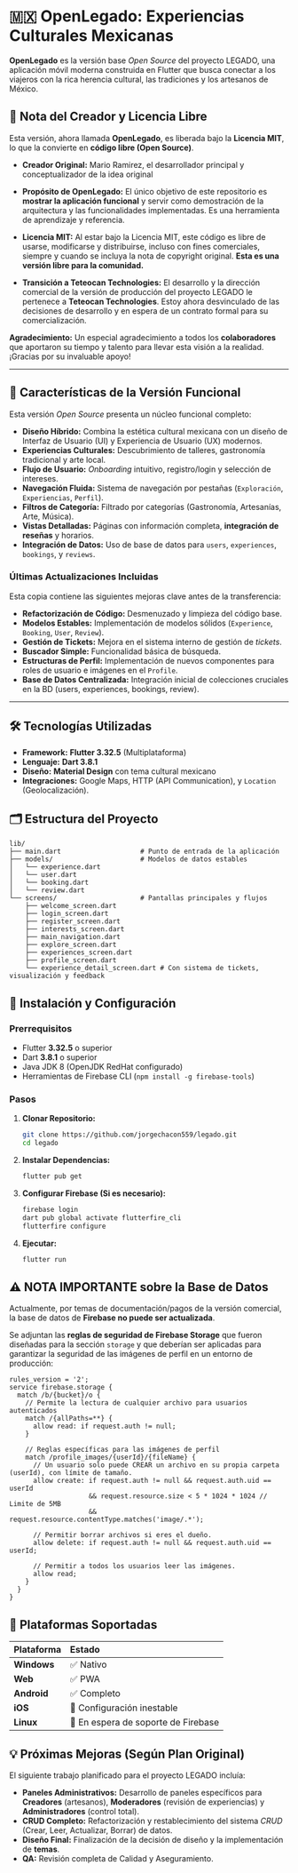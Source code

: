 # 🇲🇽 OpenLegado: Experiencias Culturales Mexicanas

**OpenLegado** es la versión base *Open Source* del proyecto LEGADO, una aplicación móvil moderna construida en Flutter que busca conectar a los viajeros con la rica herencia cultural, las tradiciones y los artesanos de México.

## 🌟 Nota del Creador y Licencia Libre

Esta versión, ahora llamada **OpenLegado**, es liberada bajo la **Licencia MIT**, lo que la convierte en **código libre (Open Source)**.

* **Creador Original:** Mario Ramirez, el desarrollador principal y conceptualizador de la idea original

* **Propósito de OpenLegado:** El único objetivo de este repositorio es **mostrar la aplicación funcional** y servir como demostración de la arquitectura y las funcionalidades implementadas. Es una herramienta de aprendizaje y referencia.

* **Licencia MIT:** Al estar bajo la Licencia MIT, este código es libre de usarse, modificarse y distribuirse, incluso con fines comerciales, siempre y cuando se incluya la nota de copyright original. **Esta es una versión libre para la comunidad.**

* **Transición a Teteocan Technologies:** El desarrollo y la dirección comercial de la versión de producción del proyecto LEGADO le pertenece a **Teteocan Technologies**. Estoy ahora desvinculado de las decisiones de desarrollo y en espera de un contrato formal para su comercialización.

**Agradecimiento:** Un especial agradecimiento a todos los **colaboradores** que aportaron su tiempo y talento para llevar esta visión a la realidad. ¡Gracias por su invaluable apoyo\!

-----

## 🎨 Características de la Versión Funcional

Esta versión *Open Source* presenta un núcleo funcional completo:

* **Diseño Híbrido:** Combina la estética cultural mexicana con un diseño de Interfaz de Usuario (UI) y Experiencia de Usuario (UX) modernos.
* **Experiencias Culturales:** Descubrimiento de talleres, gastronomía tradicional y arte local.
* **Flujo de Usuario:** *Onboarding* intuitivo, registro/login y selección de intereses.
* **Navegación Fluida:** Sistema de navegación por pestañas (`Exploración`, `Experiencias`, `Perfil`).
* **Filtros de Categoría:** Filtrado por categorías (Gastronomía, Artesanías, Arte, Música).
* **Vistas Detalladas:** Páginas con información completa, **integración de reseñas** y horarios.
* **Integración de Datos:** Uso de base de datos para `users`, `experiences`, `bookings`, y `reviews`.

### Últimas Actualizaciones Incluidas

Esta copia contiene las siguientes mejoras clave antes de la transferencia:

* **Refactorización de Código:** Desmenuzado y limpieza del código base.
* **Modelos Estables:** Implementación de modelos sólidos (`Experience`, `Booking`, `User`, `Review`).
* **Gestión de Tickets:** Mejora en el sistema interno de gestión de *tickets*.
* **Buscador Simple:** Funcionalidad básica de búsqueda.
* **Estructuras de Perfil:** Implementación de nuevos componentes para roles de usuario e imágenes en el `Profile`.
* **Base de Datos Centralizada:** Integración inicial de colecciones cruciales en la BD (users, experiences, bookings, review).

-----

## 🛠️ Tecnologías Utilizadas

* **Framework:** **Flutter 3.32.5** (Multiplataforma)
* **Lenguaje:** **Dart 3.8.1**
* **Diseño:** **Material Design** con tema cultural mexicano
* **Integraciones:** Google Maps, HTTP (API Communication), y `Location` (Geolocalización).

## 🗂️ Estructura del Proyecto

```
lib/
├── main.dart                    # Punto de entrada de la aplicación
├── models/                      # Modelos de datos estables
│   └── experience.dart
│   └── user.dart
│   └── booking.dart
│   └── review.dart          
└── screens/                     # Pantallas principales y flujos
    ├── welcome_screen.dart
    ├── login_screen.dart
    ├── register_screen.dart
    ├── interests_screen.dart
    ├── main_navigation.dart
    ├── explore_screen.dart
    ├── experiences_screen.dart
    ├── profile_screen.dart
    └── experience_detail_screen.dart # Con sistema de tickets, visualización y feedback
```

## 🚀 Instalación y Configuración

### Prerrequisitos

* Flutter **3.32.5** o superior
* Dart **3.8.1** o superior
* Java JDK 8 (OpenJDK RedHat configurado)
* Herramientas de Firebase CLI (`npm install -g firebase-tools`)

### Pasos

1.  **Clonar Repositorio:**

    ```bash
    git clone https://github.com/jorgechacon559/legado.git
    cd legado
    ```

2.  **Instalar Dependencias:**

    ```bash
    flutter pub get
    ```

3.  **Configurar Firebase (Si es necesario):**

    ```bash
    firebase login
    dart pub global activate flutterfire_cli
    flutterfire configure
    ```

4.  **Ejecutar:**

    ```bash
    flutter run
    ```

## ⚠️ NOTA IMPORTANTE sobre la Base de Datos

Actualmente, por temas de documentación/pagos de la versión comercial, la base de datos de **Firebase no puede ser actualizada**.

Se adjuntan las **reglas de seguridad de Firebase Storage** que fueron diseñadas para la sección `storage` y que deberían ser aplicadas para garantizar la seguridad de las imágenes de perfil en un entorno de producción:

```code
rules_version = '2';
service firebase.storage {
  match /b/{bucket}/o {
    // Permite la lectura de cualquier archivo para usuarios autenticados
    match /{allPaths=**} {
      allow read: if request.auth != null;
    }

    // Reglas específicas para las imágenes de perfil
    match /profile_images/{userId}/{fileName} {
      // Un usuario solo puede CREAR un archivo en su propia carpeta (userId), con límite de tamaño.
      allow create: if request.auth != null && request.auth.uid == userId
                    && request.resource.size < 5 * 1024 * 1024 // Limite de 5MB
                    && request.resource.contentType.matches('image/.*');
      
      // Permitir borrar archivos si eres el dueño.
      allow delete: if request.auth != null && request.auth.uid == userId;
      
      // Permitir a todos los usuarios leer las imágenes.
      allow read;
    }
  }
}
```

## 📱 Plataformas Soportadas

| Plataforma | Estado |
| :--- | :--- |
| **Windows** | ✅ Nativo |
| **Web** | ✅ PWA |
| **Android** | ✅ Completo |
| **iOS** | 🔄 Configuración inestable |
| **Linux** | 🔄 En espera de soporte de Firebase |

## 💡 Próximas Mejoras (Según Plan Original)

El siguiente trabajo planificado para el proyecto LEGADO incluía:

* **Paneles Administrativos:** Desarrollo de paneles específicos para **Creadores** (artesanos), **Moderadores** (revisión de experiencias) y **Administradores** (control total).
* **CRUD Completo:** Refactorización y restablecimiento del sistema *CRUD* (Crear, Leer, Actualizar, Borrar) de datos.
* **Diseño Final:** Finalización de la decisión de diseño y la implementación de **temas**.
* **QA:** Revisión completa de Calidad y Aseguramiento.